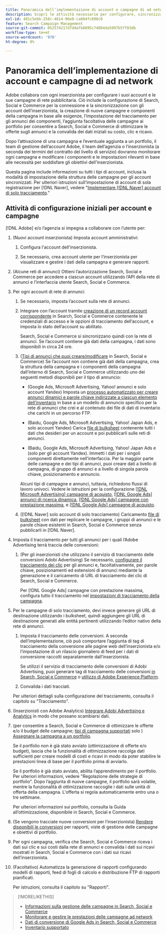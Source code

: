 ```yaml
---
title: Panoramica dell’implementazione di account e campagne di ad network
description: Scopri le attività necessarie per configurare, sincronizzare e gestire gli account di rete degli annunci.
exl-id: 401c5ebb-258c-4614-96e8-ca604fc698c0
feature: Search Campaign Management
source-git-commit: 052574217d7ddafb8895c74094da5997b5ff83db
workflow-type: tm+mt
source-wordcount: '978'
ht-degree: 0%

---
```


# Panoramica dell’implementazione di account e campagne di ad network

Adobe collabora con ogni inserzionista per configurare i suoi account e le sue campagne di rete pubblicitaria. Ciò include la configurazione di Search, Social e Commerce per la connessione e la sincronizzazione con gli account dell’inserzionista, la creazione di nuove campagne e componenti della campagna in base alle esigenze, l’impostazione del tracciamento per gli annunci dei componenti, l’aggiunta facoltativa delle campagne ai portfolio per consentire a Search, Social e Commerce di ottimizzare le offerte sugli annunci e la convalida dei dati iniziali su costo, clic e ricavo.

Dopo l’attivazione di una campagna e l’eventuale aggiunta a un portfolio, il team di gestione dell’account Adobe, il team dell’agenzia o l’inserzionista (a seconda dei termini del contratto del livello di servizio) dovranno monitorare ogni campagna e modificare i componenti e le impostazioni rilevanti in base alle necessità per soddisfare gli obiettivi dell’inserzionista.

Questa pagina include informazioni su tutti i tipi di account, inclusa la modalità di impostazione della struttura delle campagne per gli account sincronizzati. Per ulteriori istruzioni sull&#39;impostazione di account di sola registrazione per [!DNL Naver], vedere &quot;[Implementare [!DNL Naver] account di solo tracciamento](/help/search-social-commerce/campaign-management/naver-tracking-only-account-implement.md).&quot;

## Attività di configurazione iniziali per account e campagne

[!DNL Adobe] e/o l’agenzia si impegna a collaborare con l’utente per:

1. (Nuovi account inserzionista) Imposta account amministrativi:

   1. Configura l&#39;account dell&#39;inserzionista.

   1. Se necessario, crea account utente per l’inserzionista per visualizzare e gestire i dati della campagna e generare rapporti.

1. (Alcune reti di annunci) Ottieni l’autorizzazione Search, Social e Commerce per accedere a ciascun account utilizzando l’API della rete di annunci e l’interfaccia utente Search, Social e Commerce.

1. Per ogni account di rete di annunci:

   1. Se necessario, imposta l’account sulla rete di annunci.

   1. Integrare con l’account tramite [creazione di un record account corrispondente](/help/search-social-commerce/campaign-management/accounts/ad-network-account-manage.md#create-account) in Search, Social e Commerce contenente le credenziali di accesso e le opzioni di tracciamento dell’account, e imposta lo stato dell’account su abilitato.

      Search, Social e Commerce si sincronizzano quindi con la rete di annunci. Se l’account contiene già dati della campagna, i dati sono disponibili in circa 24 ore.

   1. ([Tipi di annunci che puoi creare/modificare](/help/search-social-commerce/introduction/supported-inventory.md) in Search, Social e Commerce) Se l’account non contiene già dati della campagna, crea la struttura della campagna e i componenti della campagna dall’interno di Search, Social e Commerce utilizzando uno dei seguenti metodi disponibili per il tipo di annuncio:

      * (Google Ads, Microsoft Advertising, Yahoo! annunci e solo account Yandex) Imposta un [processo automatizzato per creare annunci dinamici e parole chiave indirizzate a ciascun elemento dell’inventario](/help/search-social-commerce/campaign-management/inventory-feeds/inventory-feeds-about.md) in base a un modello di annuncio specifico per la rete di annunci che crei e al contenuto dei file di dati di inventario che carichi in un percorso FTP.

      * (Baidu, Google Ads, Microsoft Advertising, Yahoo! Japan Ads, e solo account Yandex) Carica [file di bulksheet](/help/search-social-commerce/campaign-management/bulksheets/bulksheet-about.md) contenente tutti i dati che desideri per un account e poi pubblicarli sulle reti di annunci.

      * (Baidu, Google Ads, Microsoft Advertising, Yahoo! Japan Ads e (solo per gli account Yandex). Immetti i dati per i singoli componenti direttamente nell’interfaccia. Per la maggior parte delle campagne e dei tipi di annunci, puoi creare dati a livello di campagna, di gruppo di annunci e a livello di singola parola chiave, posizionamento e annuncio.

      Alcuni tipi di campagne e annunci, tuttavia, richiedono flussi di lavoro univoci. Vedere le istruzioni per la configurazione [[!DNL Microsoft Advertising] campagne di acquisto](/help/search-social-commerce/campaign-management/special-campaign-types/microsoft-shopping-campaigns.md), [[!DNL Google Ads] annunci di ricerca dinamica](/help/search-social-commerce/campaign-management/special-campaign-types/google-dynamic-search-ads.md), [[!DNL Google Ads] campagne con prestazione massima](/help/search-social-commerce/campaign-management/special-campaign-types/google-performance-max-campaigns.md), e [[!DNL Google Ads] campagne di acquisto](/help/search-social-commerce/campaign-management/special-campaign-types/google-shopping-campaigns.md).

   1. ([!DNL Naver] solo account di solo tracciamento) Caricamento [file di bulksheet](/help/search-social-commerce/campaign-management/bulksheets/bulksheet-about.md) con dati per replicare le campagne, i gruppi di annunci e le parole chiave esistenti in Search, Social e Commerce senza pubblicarli in [!DNL Naver].

1. Imposta il tracciamento per tutti gli annunci per i quali l’Adobe Advertising terrà traccia delle conversioni:

   1. (Per gli inserzionisti che utilizzano il servizio di tracciamento delle conversioni Adobi Advertising) Se necessario, [configurare il tracciamento dei clic](/help/search-social-commerce/tracking/click-tracking-ways-to-generate.md) per gli annunci e, facoltativamente, per parole chiave, posizionamenti ed estensioni di annunci mediante la generazione e il caricamento di URL di tracciamento dei clic di Search, Social e Commerce.

      Per [!DNL Google Ads] campagne con prestazione massima, configura tutto il tracciamento nel [impostazioni di tracciamento della campagna](/help/search-social-commerce/campaign-management/campaigns/campaign-settings-google.md).

1. Per le campagne di solo tracciamento, devi invece generare gli URL di destinazione utilizzando i bulksheet, quindi aggiungere gli URL di destinazione generati alle entità pertinenti utilizzando l’editor nativo della rete di annunci.

   1. Imposta il tracciamento delle conversioni. A seconda dell’implementazione, ciò può comportare l’aggiunta di tag di tracciamento della conversione alle pagine web dell’inserzionista e/o l’impostazione di un rilascio giornaliero di feed per i dati di conversione raccolti separatamente dall’inserzionista.

      Se utilizzi il servizio di tracciamento delle conversioni di Adobi Advertising, puoi generare tag di tracciamento delle conversioni [in Search, Social e Commerce](/help/search-social-commerce/tools/conversion-tag-generate.md) o [utilizzo di Adobe Experience Platform](https://experienceleague.adobe.com/docs/experience-platform/destinations/catalog/advertising/adobe-advertising-cloud.html).

   1. Convalida i dati tracciati.

   Per ulteriori dettagli sulla configurazione del tracciamento, consulta il capitolo su &quot;Tracciamento&quot;.

1. (Inserzionisti con Adobe Analytics) [Integrare Adobi Advertising e Analytics](https://experienceleague.adobe.com/docs/advertising/integrations/analytics/overview.html) in modo che possano scambiarsi dati.

1. (per consentire a Search, Social e Commerce di ottimizzare le offerte e/o il budget delle campagne; [tipi di campagna supportati](/help/search-social-commerce/introduction/supported-inventory.md) solo ) [Assegnare la campagna a un portfolio](/help/search-social-commerce/campaign-management/campaign-assign-to-portfolio.md).

   Se il portfolio non è già stato avviato (ottimizzazione di offerte e/o budget), lascia che la funzionalità di ottimizzazione raccolga dati sufficienti per creare modelli di costi e ricavi in modo da poter stabilire le prestazioni linea di base per il portfolio prima di avviarlo.

   Se il portfolio è già stato avviato, abilita l’apprendimento per il portfolio. Per ulteriori informazioni, vedere &quot;Regolazione delle strategie di portfolio&quot;. Dopo l’aggiunta di nuove campagne, il portfolio sarà volatile, mentre la funzionalità di ottimizzazione raccoglie i dati sulle unità di offerta della campagna. L&#39;offerta si regola automaticamente entro una o tre settimane.

   Per ulteriori informazioni sui portfolio, consulta la Guida all’ottimizzazione, disponibile in Search, Social e Commerce.<!-- verify convention for referencing Optimization Guide here -->

1. (Se vengono tracciate nuove conversioni per l’inserzionista) [Rendere disponibili le conversioni](/help/search-social-commerce/admin/transaction-properties/transaction-property-about.md) per rapporti, viste di gestione delle campagne e obiettivi di portfolio.

1. Per ogni campagna, verifica che Search, Social e Commerce riceva i dati sui clic e sui costi dalla rete di annunci e convalida i dati sui ricavi mostrati in Search, Social e Commerce con i dati sui ricavi dell’inserzionista.

1. (Facoltativo) Automatizza la generazione di rapporti configurando modelli di rapporti, feed di fogli di calcolo e distribuzione FTP di rapporti pianificati.

   Per istruzioni, consulta il capitolo su &quot;Rapporti&quot;.

>[!MORELIKETHIS]
>
>* [Informazioni sulla gestione delle campagne in Search, Social e Commerce](campaign-management-about.md)
>* [Monitorare e gestire le prestazioni delle campagne ad network](monitor-performance-campaigns.md)
>* [Dati di conversione di Google Ads in Search, Social e Commerce](google-conversion-data.md)
>* [Inventario supportato](/help/search-social-commerce/introduction/supported-inventory.md)

